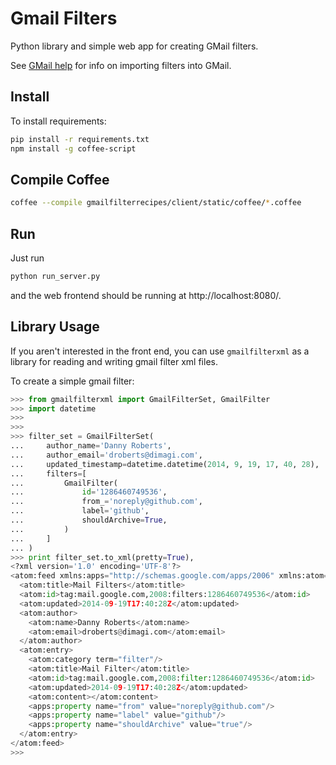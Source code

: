 # Gmail Filters

Python library and simple web app for creating GMail filters.

See [GMail help](https://support.google.com/mail/answer/6579) for info on importing filters into GMail.

## Install

To install requirements:

```bash
pip install -r requirements.txt
npm install -g coffee-script
```

## Compile Coffee

```bash
coffee --compile gmailfilterrecipes/client/static/coffee/*.coffee
```


## Run

Just run

```bash
python run_server.py
```

and the web frontend should be running at http://localhost:8080/.

## Library Usage

If you aren't interested in the front end, you can use `gmailfilterxml`
as a library for reading and writing gmail filter xml files.

To create a simple gmail filter:

```python
>>> from gmailfilterxml import GmailFilterSet, GmailFilter
>>> import datetime
>>>
>>>
>>> filter_set = GmailFilterSet(
...     author_name='Danny Roberts',
...     author_email='droberts@dimagi.com',
...     updated_timestamp=datetime.datetime(2014, 9, 19, 17, 40, 28),
...     filters=[
...         GmailFilter(
...             id='1286460749536',
...             from_='noreply@github.com',
...             label='github',
...             shouldArchive=True,
...         )
...     ]
... )
>>> print filter_set.to_xml(pretty=True),
<?xml version='1.0' encoding='UTF-8'?>
<atom:feed xmlns:apps="http://schemas.google.com/apps/2006" xmlns:atom="http://www.w3.org/2005/Atom">
  <atom:title>Mail Filters</atom:title>
  <atom:id>tag:mail.google.com,2008:filters:1286460749536</atom:id>
  <atom:updated>2014-09-19T17:40:28Z</atom:updated>
  <atom:author>
    <atom:name>Danny Roberts</atom:name>
    <atom:email>droberts@dimagi.com</atom:email>
  </atom:author>
  <atom:entry>
    <atom:category term="filter"/>
    <atom:title>Mail Filter</atom:title>
    <atom:id>tag:mail.google.com,2008:filter:1286460749536</atom:id>
    <atom:updated>2014-09-19T17:40:28Z</atom:updated>
    <atom:content></atom:content>
    <apps:property name="from" value="noreply@github.com"/>
    <apps:property name="label" value="github"/>
    <apps:property name="shouldArchive" value="true"/>
  </atom:entry>
</atom:feed>
>>>
```
